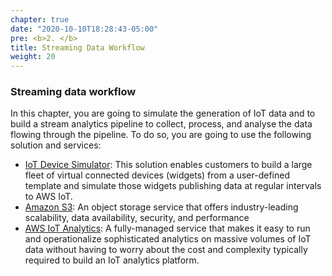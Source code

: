 ```yaml
---
chapter: true
date: "2020-10-10T18:28:43-05:00"
pre: <b>2. </b>
title: Streaming Data Workflow
weight: 20
---
```


### Streaming data workflow

In this chapter, you are going to simulate the generation of IoT data and to build a stream analytics pipeline to collect, process, and analyse the data flowing through the pipeline. To do so, you are going to use the following solution and services:

- [IoT Device Simulator](https://aws.amazon.com/solutions/implementations/iot-device-simulator/): This solution enables customers to build a large fleet of virtual connected devices (widgets) from a user-defined template and simulate those widgets publishing data at regular intervals to AWS IoT. 
- [Amazon S3](https://aws.amazon.com/s3/): An object storage service that offers industry-leading scalability, data availability, security, and performance
- [AWS IoT Analytics](https://aws.amazon.com/iot-analytics/): A fully-managed service that makes it easy to run and operationalize sophisticated analytics on massive volumes of IoT data without having to worry about the cost and complexity typically required to build an IoT analytics platform.